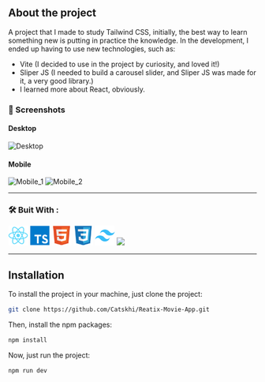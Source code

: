 <!-- About the Project -->
## About the project
A project that I made to study Tailwind CSS, initially, the best way to learn something new is putting in practice the knowledge. 
In the development, I ended up having to use new technologies, such as:
- Vite (I decided to use in the project by curiosity, and loved it!)
- Sliper JS (I needed to build a carousel slider, and Sliper JS was made for it, a very good library.)
- I learned more about React, obviously.

### 📸 Screenshots

#### Desktop

![Desktop](https://user-images.githubusercontent.com/79881605/215232474-e67ed2eb-19ec-41c6-884f-bbac8f788af8.png)

#### Mobile

![Mobile_1](https://user-images.githubusercontent.com/79881605/215232775-a4716a91-5227-4891-a61f-bb535af23e2b.png)
![Mobile_2](https://user-images.githubusercontent.com/79881605/215232778-f4db8a15-978d-4358-bdb2-2129e2635758.png)

---

### 🛠 Buit With :
<img src="https://github.com/devicons/devicon/blob/master/icons/react/react-original.svg" width="40" heigth="40"></img>
<img src="https://github.com/devicons/devicon/blob/master/icons/typescript/typescript-original.svg" width="40" heigth="40"></img>
<img src="https://github.com/devicons/devicon/blob/master/icons/html5/html5-original.svg" width="40" heigth="40"></img>
<img src="https://github.com/devicons/devicon/blob/master/icons/css3/css3-original.svg" width="40" heigth="40"></img>
<img src="https://github.com/devicons/devicon/blob/master/icons/tailwindcss/tailwindcss-plain.svg" width="40"></img>
<img src="https://seeklogo.com/images/V/vite-logo-BFD4283991-seeklogo.com.png" width="40"></img>

---

## Installation
To install the project in your machine, just clone the project:
   ```sh
   git clone https://github.com/Catskhi/Reatix-Movie-App.git
   ```
Then, install the npm packages:
  ```sh
  npm install
  ```
Now, just run the project:
   ```sh
  npm run dev
   ```
